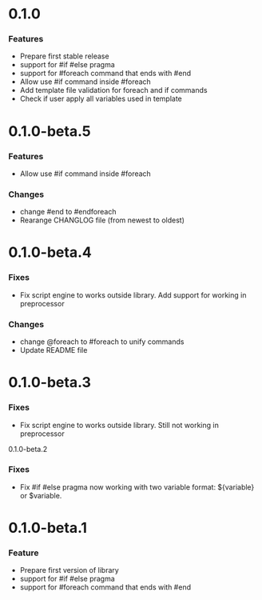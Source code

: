 # 0.1.0

### Features
* Prepare first stable release
* support for #if #else pragma
* support for #foreach command that ends with #end
* Allow use #if command inside #foreach
* Add template file validation for foreach and if commands
* Check if user apply all variables used in template

# 0.1.0-beta.5

### Features
* Allow use #if command inside #foreach

### Changes
* change #end to #endforeach
* Rearange CHANGLOG file (from newest to oldest)

# 0.1.0-beta.4

### Fixes
* Fix script engine to works outside library. Add support for working in preprocessor

### Changes
* change @foreach to #foreach to unify commands
* Update README file

# 0.1.0-beta.3

### Fixes
* Fix script engine to works outside library. Still not working in preprocessor

0.1.0-beta.2

### Fixes
* Fix #if #else pragma now working with two variable format: ${variable} or $variable.

# 0.1.0-beta.1

### Feature
* Prepare first version of library
* support for #if #else pragma
* support for #foreach command that ends with #end
